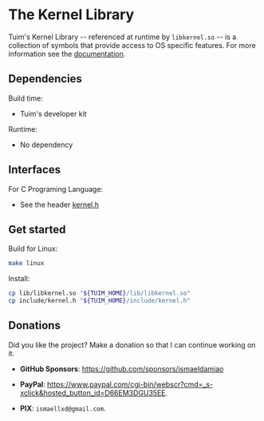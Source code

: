 # The Kernel Library

Tuim's Kernel Library -- referenced at runtime by `libkernel.so` --
is a collection of symbols that provide access to OS specific features.
For more information see the [documentation](doc).

## Dependencies

Build time:
* Tuim's developer kit

Runtime:
* No dependency

## Interfaces

For C Programing Language:
* See the header [kernel.h](./include/kernel.h)

## Get started

Build for Linux:

```sh
make linux
```

Install:

```sh
cp lib/libkernel.so "${TUIM_HOME}/lib/libkernel.so"
cp include/kernel.h "${TUIM_HOME}/include/kernel.h"
```

## Donations

Did you like the project? Make a donation so that I can continue working on it.

- **GitHub Sponsors**: https://github.com/sponsors/ismaeldamiao

- **PayPal**: <https://www.paypal.com/cgi-bin/webscr?cmd=_s-xclick&hosted_button_id=D66EM3DGU35EE>.

- **PIX**: `ismaellxd@gmail.com`.
